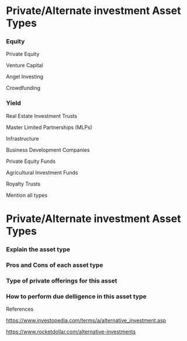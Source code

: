 # Private/Alternate investment Asset Types

### Equity
Private Equity

Venture Capital

Angel Investing

Crowdfunding


### Yield
Real Estate Investment Trusts

Master Limited Partnerships (MLPs)

Infrastructure

Business Development Companies

Private Equity Funds

Agricultural Investment Funds

Royalty Trusts



Mention all types



# Private/Alternate investment Asset Types

### Explain the asset type
### Pros and Cons of each asset type
### Type of private offerings for this asset
### How to perform due delligence in this asset type

References

https://www.investopedia.com/terms/a/alternative_investment.asp

https://www.rocketdollar.com/alternative-investments
